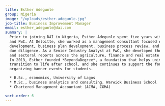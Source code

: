 ```yaml
---
title: Esther Adegunle
group: Nigeria
image: "/uploads/esther-adegunle.jpg"
job-title: Business Improvement Manager
email: esther_adegunle@dai.com
summary: |
  Prior to joining DAI in Nigeria, Esther Adegunle spent five years with Deloitte
  and PwC. At Deloitte, she worked as a management consultant focused on strategy
  development, business plan development, business process review, and operational
  due diligence. As a Senior Industry Analyst at PwC, she developed thought leadership
  and sectoral reports across the agriculture, finance and real estate industries.
  In 2013, Esther founded *BeyondaDegree*, a foundation that helps university students
  transition to life after school, and she continues to support the foundation by
  organizing banner events for students.

  * B.Sc., economics, University of Lagos
  * M.Sc., business analytics and consulting, Warwick Business School
  * Chartered Management Accountant (ACMA, CGMA)

sort-order: 6
---
```


